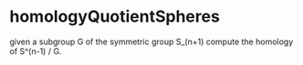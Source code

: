 # homologyQuotientSpheres
given a subgroup G of the symmetric group S_(n+1) compute the homology of S^(n-1) / G.  
